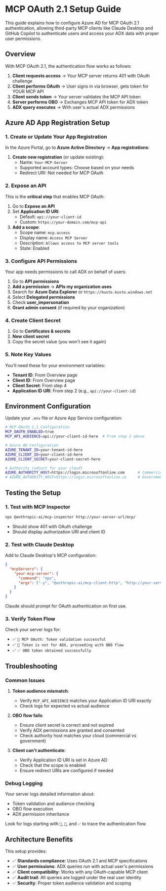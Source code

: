# MCP OAuth 2.1 Setup Guide

This guide explains how to configure Azure AD for MCP OAuth 2.1 authentication, allowing third-party MCP clients like Claude Desktop and GitHub Copilot to authenticate users and access your ADX data with proper user permissions.

## Overview

With MCP OAuth 2.1, the authentication flow works as follows:

1. **Client requests access** → Your MCP server returns 401 with OAuth challenge
2. **Client performs OAuth** → User signs in via browser, gets token for YOUR MCP API
3. **Client sends token** → Your server validates the MCP API token
4. **Server performs OBO** → Exchanges MCP API token for ADX token
5. **ADX query executes** → With user's actual ADX permissions

## Azure AD App Registration Setup

### 1. Create or Update Your App Registration

In the Azure Portal, go to **Azure Active Directory** → **App registrations**:

1. **Create new registration** (or update existing):
   - Name: `Your-MCP-Server`
   - Supported account types: Choose based on your needs
   - Redirect URI: Not needed for MCP OAuth

### 2. Expose an API

This is the **critical step** that enables MCP OAuth:

1. Go to **Expose an API**
2. Set **Application ID URI**: 
   - Default: `api://your-client-id`
   - Custom: `https://your-domain.com/mcp-api`
3. **Add a scope**:
   - Scope name: `mcp.access`
   - Display name: `Access MCP Server`
   - Description: `Allows access to MCP server tools`
   - State: Enabled

### 3. Configure API Permissions

Your app needs permissions to call ADX on behalf of users:

1. Go to **API permissions**
2. **Add a permission** → **APIs my organization uses**
3. Search for **Azure Data Explorer** or `https://kusto.kusto.windows.net`
4. Select **Delegated permissions**
5. Check **user_impersonation**
6. **Grant admin consent** (if required by your organization)

### 4. Create Client Secret

1. Go to **Certificates & secrets**
2. **New client secret**
3. Copy the secret value (you won't see it again)

### 5. Note Key Values

You'll need these for your environment variables:
- **Tenant ID**: From Overview page
- **Client ID**: From Overview page  
- **Client Secret**: From step 4
- **Application ID URI**: From step 2 (e.g., `api://your-client-id`)

## Environment Configuration

Update your `.env` file or Azure App Service configuration:

```bash
# MCP OAuth 2.1 Configuration
MCP_OAUTH_ENABLED=true
MCP_API_AUDIENCE=api://your-client-id-here  # From step 2 above

# Azure AD Configuration
AZURE_TENANT_ID=your-tenant-id-here
AZURE_CLIENT_ID=your-client-id-here
AZURE_CLIENT_SECRET=your-client-secret-here

# Authority (adjust for your cloud)
AZURE_AUTHORITY_HOST=https://login.microsoftonline.com      # Commercial
# AZURE_AUTHORITY_HOST=https://login.microsoftonline.us     # Government
```

## Testing the Setup

### 1. Test with MCP Inspector

```bash
npx @anthropic-ai/mcp-inspector http://your-server-url/mcp/
```

- Should show 401 with OAuth challenge
- Should display authorization URI and client ID

### 2. Test with Claude Desktop

Add to Claude Desktop's MCP configuration:

```json
{
  "mcpServers": {
    "your-mcp-server": {
      "command": "npx",
      "args": ["-y", "@anthropic-ai/mcp-client-http", "http://your-server-url/mcp/"]
    }
  }
}
```

Claude should prompt for OAuth authentication on first use.

### 3. Verify Token Flow

Check your server logs for:
- ✅ `🔐 MCP OAuth: Token validation successful`
- ✅ `🔄 Token is not for ADX, proceeding with OBO flow`
- ✅ `✅ OBO token obtained successfully`

## Troubleshooting

### Common Issues

1. **Token audience mismatch**:
   - Verify `MCP_API_AUDIENCE` matches your Application ID URI exactly
   - Check logs for expected vs actual audience

2. **OBO flow fails**:
   - Ensure client secret is correct and not expired
   - Verify ADX permissions are granted and consented
   - Check authority host matches your cloud (commercial vs government)

3. **Client can't authenticate**:
   - Verify Application ID URI is set in Azure AD
   - Check that the scope is enabled
   - Ensure redirect URIs are configured if needed

### Debug Logging

Your server logs detailed information about:
- Token validation and audience checking
- OBO flow execution
- ADX permission inheritance

Look for logs starting with `🔐`, `🔄`, and `✅` to trace the authentication flow.

## Architecture Benefits

This setup provides:

- ✅ **Standards compliance**: Uses OAuth 2.1 and MCP specifications
- ✅ **User permissions**: ADX queries run with actual user's permissions
- ✅ **Client compatibility**: Works with any OAuth-capable MCP client
- ✅ **Audit trail**: All queries are logged under the real user identity
- ✅ **Security**: Proper token audience validation and scoping
